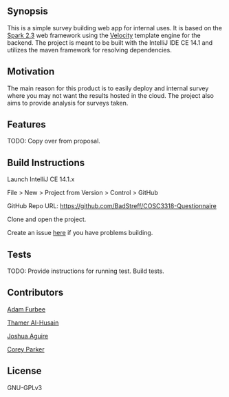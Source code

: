 ## Synopsis

This is a simple survey building web app for internal uses. It is based on the [Spark 2.3](http://sparkjava.com/) web framework using the [Velocity](http://velocity.apache.org/) template engine for the backend. The project is meant to be built with the IntelliJ IDE CE 14.1 and utilizes the maven framework for resolving dependencies.

## Motivation

The main reason for this product is to easily deploy and internal survey where you may not want the results hosted in the cloud. The project also aims to provide analysis for surveys taken.

## Features

TODO: Copy over from proposal.


## Build Instructions

Launch IntelliJ CE 14.1.x

File > New > Project from Version > Control > GitHub

GitHub Repo URL: https://github.com/BadStreff/COSC3318-Questionnaire

Clone and open the project.

Create an issue [here](https://github.com/BadStreff/COSC3318-Questionnaire/issues) if you have problems building.

## Tests

TODO: Provide instructions for running test. Build tests.

## Contributors

[Adam Furbee](https://www.github.com/BadStreff)

[Thamer Al-Husain](https://www.github.com/talhusain)

[Joshua Aguire](https://github.com/JaBase)

[Corey Parker](https://github.com/corey9752)

## License

GNU-GPLv3
